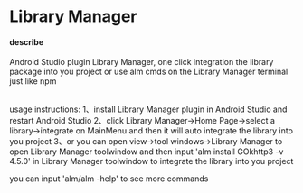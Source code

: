 # Library Manager

#### describe
Android Studio plugin Library Manager, one click integration the library package into you project or use alm cmds on the Library Manager terminal just like npm<br/><br/>

usage instructions:
   1、install Library Manager plugin in Android Studio and restart Android Studio 
   2、click Library Manager->Home Page->select a library->integrate on MainMenu and then it will auto integrate the library into you project 
   3、or you can open view->tool windows->Library Manager to open Library Manager toolwindow and then input 'alm install GOkhttp3 -v 4.5.0' in Library Manager toolwindow to integrate the library into you project 

you can input 'alm/alm -help' to see more commands 